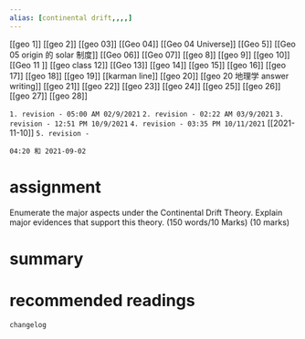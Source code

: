 ```yaml
---
alias: [continental drift,,,,]
---
```

[[geo 1]] [[geo 2]] [[geo 03]] [[Geo 04]] [[Geo 04 Universe]] [[Geo 5]] [[Geo 05 origin 的 solar 制度]]
[[Geo 06]] [[Geo 07]] [[geo 8]] [[geo 9]] [[geo 10]]
[[Geo 11 ]] [[geo class 12]] [[Geo 13]] [[geo 14]] [[geo 15]]
[[geo 16]] [[geo 17]] [[geo 18]] [[geo 19]] [[karman line]] [[geo 20]] [[geo 20 地理学 answer writing]]
[[geo 21]] [[geo 22]] [[geo 23]] [[geo 24]] [[geo 25]]
[[geo 26]] [[geo 27]] [[geo 28]]

`1. revision - 05:00 AM 02/9/2021`
`2. revision - 02:22 AM 03/9/2021`
`3. revision - 12:51 PM 10/9/2021`
`4. revision - 03:35 PM 10/11/2021` [[2021-11-10]]
`5. revision - `
		
`04:20 和 2021-09-02`

# assignment
Enumerate the major aspects under the Continental Drift Theory. Explain major evidences that support this theory. (150 words/10 Marks)
(10 marks)
# summary	

# recommended readings
```plain
changelog

```